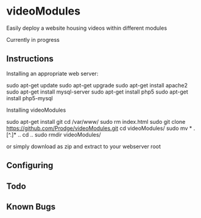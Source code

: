 # videoModules
Easily deploy a website housing videos within different modules


Currently in progress


Instructions
---
Installing an appropriate web server:

sudo apt-get update
sudo apt-get upgrade
sudo apt-get install apache2
sudo apt-get install mysql-server
sudo apt-get install php5
sudo apt-get install php5-mysql

Installing videoModules

sudo apt-get install git
cd /var/www/
sudo rm index.html
sudo git clone https://github.com/Prodge/videoModules.git
cd videoModules/
sudo mv * .[^.]* ..
cd ..
sudo rmdir videoModules/

or simply download as zip and extract to your webserver root

Configuring
---


Todo
---


Known Bugs
---
